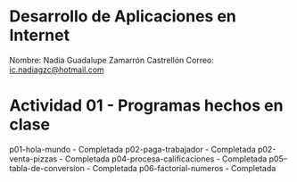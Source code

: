 # Desarrollo de Aplicaciones en Internet 

Nombre: Nadia Guadalupe Zamarrón Castrellón
Correo: ic.nadiagzc@hotmail.com 

# Actividad 01 - Programas hechos en clase
p01-hola-mundo - Completada
p02-paga-trabajador - Completada
p02-venta-pizzas - Completada
p04-procesa-calificaciones - Completada
p05–tabla-de-conversion - Completada 
p06-factorial-numeros - Completada 